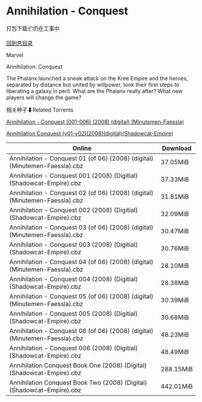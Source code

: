 # Annihilation - Conquest

打包下载📦仍在工事中

[回到总目录](/Catalogs.md)

Marvel

Annihilation: Conquest

The Phalanx launched a sneak attack on the Kree Empire and the heroes, separated by distance but united by willpower, took their first steps to liberating a galaxy in peril. What are the Phalanx really after? What new players will change the game?





相关种子⬇Related Torrents

[Annihilation - Conquest (001-006) (2008) (digital) (Minutemen-Faessla)](https://github.com/alicewish/markdown/blob/master/torrent/Annihilation---Conquest--001-006---2008---digital---Minutemen-Faessla.md)

[Annihilation Conquest (v01-v02)(2008)(digital)(Shadowcat-Empire)](https://github.com/alicewish/markdown/blob/master/torrent/Annihilation-Conquest--v01-v02--2008--digital--Shadowcat-Empire.md)

Online | Download
--- | ---
Annihilation - Conquest 01 (of 06) (2008) (digital) (Minutemen-Faessla).cbz | 37.05MiB
Annihilation - Conquest 001 (2008) (Digitial) (Shadowcat-Empire).cbz | 37.33MiB
Annihilation - Conquest 02 (of 06) (2008) (digital) (Minutemen-Faessla).cbz | 31.81MiB
Annihilation - Conquest 002 (2008) (Digitial) (Shadowcat-Empire).cbz | 32.09MiB
Annihilation - Conquest 03 (of 06) (2008) (digital) (Minutemen-Faessla).cbz | 30.47MiB
Annihilation - Conquest 003 (2008) (Digitial) (Shadowcat-Empire).cbz | 30.76MiB
Annihilation - Conquest 04 (of 06) (2008) (digital) (Minutemen-Faessla).cbz | 28.10MiB
Annihilation - Conquest 004 (2008) (Digitial) (Shadowcat-Empire).cbz | 28.38MiB
Annihilation - Conquest 05 (of 06) (2008) (digital) (Minutemen-Faessla).cbz | 30.39MiB
Annihilation - Conquest 005 (2008) (Digitial) (Shadowcat-Empire).cbz | 30.68MiB
Annihilation - Conquest 06 (of 06) (2008) (digital) (Minutemen-Faessla).cbz | 48.23MiB
Annihilation - Conquest 006 (2008) (Digitial) (Shadowcat-Empire).cbz | 48.49MiB
Annihilation Conquest Book One (2008) (Digital) (Shadowcat-Empire).cbz | 288.15MiB
Annihilation Conquest Book Two (2008) (Digital) (Shadowcat-Empire).cbz | 442.01MiB